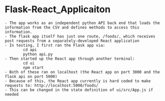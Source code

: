 # Flask-React_Applicaiton

	- The app works as an independent python API back end that loads the information from the CSV and defines methods to access this information. 
	- The flask app itself has just one route, /foods/, which receives post requests from a separately-developed React application
	- In testing, I first ran the Flask app via:
			cd api
			python api.py
	- Then started up the React app through another terminal:
			cd ui
			npm start
	- Both of these ran on localhost (the React app on port 3000 and the flask api on port 5000)
	- Because of this, the React app currently is hard coded to make requests to: http://localhost:5000/foods/
	- This can be changed in the state definition of ui/src/App.js if needed

